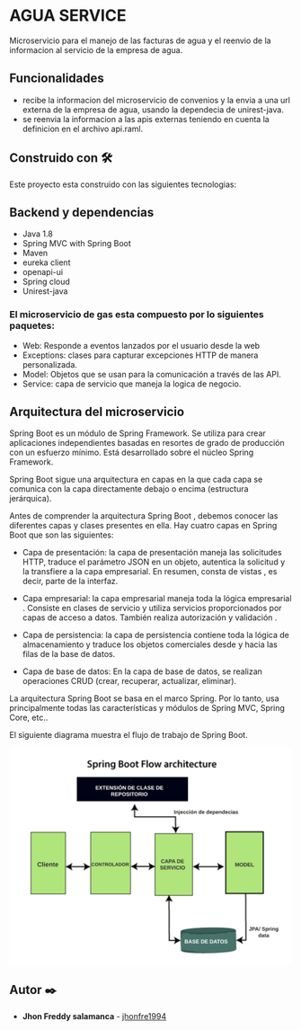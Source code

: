 # AGUA SERVICE

Microservicio para el manejo de las facturas de agua y el reenvio de la informacion al servicio de la empresa de agua.

## Funcionalidades 

* recibe la informacion del microservicio de convenios y la envia a una url externa de la empresa de agua, usando la dependecia de unirest-java.
* se reenvia la informacion a las apis externas teniendo en cuenta la definicion en el archivo api.raml.

## Construido con 🛠️

Este proyecto esta construido con las siguientes tecnologias:

## Backend y dependencias

* Java 1.8
* Spring MVC with Spring Boot
* Maven
* eureka client
* openapi-ui
* Spring cloud
* Unirest-java


### El microservicio de gas esta compuesto por lo siguientes paquetes:
   * Web: Responde a eventos lanzados por el usuario desde la web
   * Exceptions: clases para capturar excepciones HTTP de manera personalizada.
   * Model: Objetos que se usan para la comunicación a través de las API.
   * Service: capa de servicio que maneja la logica de negocio.
   

## Arquitectura del microservicio

Spring Boot es un módulo de Spring Framework. Se utiliza para crear aplicaciones independientes basadas en resortes de grado de producción con un esfuerzo mínimo. Está desarrollado sobre el núcleo Spring Framework.

Spring Boot sigue una arquitectura en capas en la que cada capa se comunica con la capa directamente debajo o encima (estructura jerárquica).

Antes de comprender la arquitectura Spring Boot , debemos conocer las diferentes capas y clases presentes en ella. Hay cuatro capas en Spring Boot que son las siguientes:

* Capa de presentación: la capa de presentación maneja las solicitudes HTTP, traduce el parámetro JSON en un objeto, autentica la solicitud y la transfiere a la capa empresarial. En resumen, consta de vistas , es decir, parte de la interfaz.

* Capa empresarial: la capa empresarial maneja toda la lógica empresarial . Consiste en clases de servicio y utiliza servicios proporcionados por capas de acceso a datos. También realiza autorización y validación .

* Capa de persistencia: la capa de persistencia contiene toda la lógica de almacenamiento y traduce los objetos comerciales desde y hacia las filas de la base de datos.

* Capa de base de datos: En la capa de base de datos, se realizan operaciones CRUD (crear, recuperar, actualizar, eliminar).


La arquitectura Spring Boot se basa en el marco Spring. Por lo tanto, usa principalmente todas las características y módulos de Spring MVC, Spring Core, etc..

El siguiente diagrama muestra el flujo de trabajo de Spring Boot.

![alt text](https://github.com/jhonfre1994/bancoABC/blob/master/imagenes/arquitectura-microservicio.png)

## Autor ✒️

* **Jhon Freddy salamanca** - [jhonfre1994](https://github.com/jhonfre1994)

